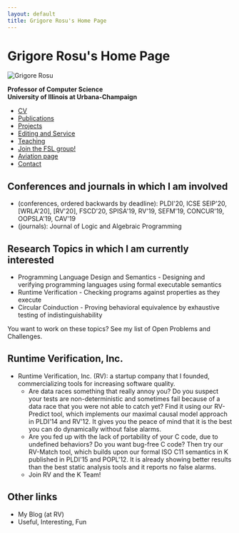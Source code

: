 ```yaml
---
layout: default
title: Grigore Rosu's Home Page
---
```


# Grigore Rosu's Home Page

![Grigore Rosu](/fsl//assets/photos/grigore-rosu-photo-main.jpg)

**Professor of Computer Science** <br/>
**University of Illinois at Urbana-Champaign**

- [CV](grigore-rosu-cv.html)
- [Publications](/fsl//other-pages/under-construction.html)
- [Projects](/fsl//other-pages/under-construction.html)
- [Editing and Service](/fsl//other-pages/under-construction.html)
- [Teaching](/fsl//teaching/index.html)
- [Join the FSL group!](join-fsl-group.html)
- [Aviation page](/fsl//other-pages/under-construction.html)
- [Contact](/fsl//other-pages/under-construction.html)

## Conferences and journals in which I am involved

- (conferences, ordered backwards by deadline): PLDI'20, ICSE SEIP'20, [WRLA'20], [RV'20], FSCD'20, SPISA'19, RV'19, SEFM'19, CONCUR'19, OOPSLA'19, CAV'19
- (journals): Journal of Logic and Algebraic Programming

## Research Topics in which I am currently interested

- Programming Language Design and Semantics - Designing and verifying programming languages using formal executable semantics
- Runtime Verification - Checking programs against properties as they execute
- Circular Coinduction - Proving behavioral equivalence by exhaustive testing of indistinguishability

You want to work on these topics? 
See my list of Open Problems and Challenges.

## Runtime Verification, Inc.

- Runtime Verification, Inc. (RV): a startup company that I founded, commercializing tools for increasing software quality.
   - Are data races something that really annoy you? Do you suspect your tests are non-deterministic and sometimes fail because of a data race that you were not able to catch yet? Find it using our RV-Predict tool, which implements our maximal causal model approach in PLDI'14 and RV'12. It gives you the peace of mind that it is the best you can do dynamically without false alarms.
   - Are you fed up with the lack of portability of your C code, due to undefined behaviors? Do you want bug-free C code? Then try our RV-Match tool, which builds upon our formal ISO C11 semantics in K published in PLDI'15 and POPL'12. It is already showing better results than the best static analysis tools and it reports no false alarms.
   - Join RV and the K Team!

## Other links

- My Blog (at RV)
- Useful, Interesting, Fun

